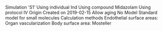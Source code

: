 Simulation 'S1'
Using individual Ind
Using compound Midazolam
Using protocol IV
Origin
Created on 2019-02-15
Allow aging
No
Model
Standard model for small molecules
Calculation methods
Endothelial surface areas: Organ vascularization
Body surface area: Mosteller
